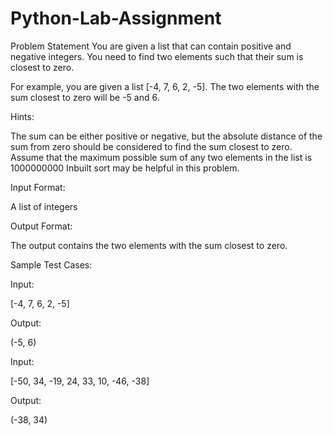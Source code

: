 # Python-Lab-Assignment

Problem Statement
You are given a list that can contain positive and negative integers. You need to find two elements such that their sum is closest to zero.

 

For example, you are given a list [-4, 7, 6, 2, -5]. The two elements with the sum closest to zero will be -5 and 6.

 

Hints:

 

The sum can be either positive or negative, but the absolute distance of the sum from zero should be considered to find the sum closest to zero.
Assume that the maximum possible sum of any two elements in the list is 1000000000
Inbuilt sort may be helpful in this problem.
 

Input Format:

A list of integers

 

Output Format:

The output contains the two elements with the sum closest to zero.

 

 

Sample Test Cases:

Input:

[-4, 7, 6, 2, -5]

Output:

(-5, 6)

 

Input:

[-50, 34, -19, 24, 33, 10, -46, -38]

Output:

(-38, 34)

